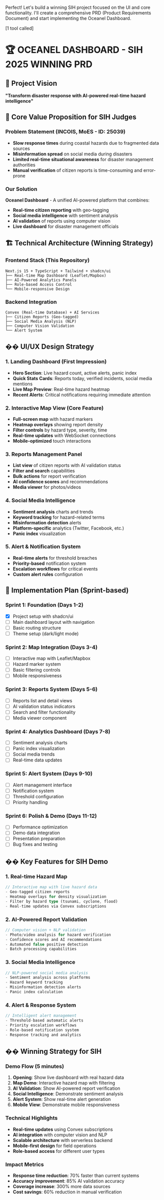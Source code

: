 Perfect! Let's build a winning SIH project focused on the UI and core functionality. I'll create a comprehensive PRD (Product Requirements Document) and start implementing the Oceanel Dashboard.


[1 tool called]

# 🏆 **OCEANEL DASHBOARD - SIH 2025 WINNING PRD**

## 🎯 **Project Vision**
**"Transform disaster response with AI-powered real-time hazard intelligence"**

## 🚀 **Core Value Proposition for SIH Judges**

### **Problem Statement (INCOIS, MoES - ID: 25039)**
- **Slow response times** during coastal hazards due to fragmented data sources
- **Misinformation spread** on social media during disasters
- **Limited real-time situational awareness** for disaster management authorities
- **Manual verification** of citizen reports is time-consuming and error-prone

### **Our Solution**
**Oceanel Dashboard** - A unified AI-powered platform that combines:
- **Real-time citizen reporting** with geo-tagging
- **Social media intelligence** with sentiment analysis
- **AI validation** of reports using computer vision
- **Live dashboard** for disaster management officials

## 🏗️ **Technical Architecture (Winning Strategy)**

### **Frontend Stack (This Repository)**
```
Next.js 15 + TypeScript + Tailwind + shadcn/ui
├── Real-time Map Dashboard (Leaflet/Mapbox)
├── AI-Powered Analytics Panels
├── Role-based Access Control
└── Mobile-responsive Design
```

### **Backend Integration**
```
Convex (Real-time Database) + AI Services
├── Citizen Reports (Geo-tagged)
├── Social Media Analysis (NLP)
├── Computer Vision Validation
└── Alert System
```

## �� **UI/UX Design Strategy**

### **1. Landing Dashboard (First Impression)**
- **Hero Section**: Live hazard count, active alerts, panic index
- **Quick Stats Cards**: Reports today, verified incidents, social media mentions
- **Live Map Preview**: Real-time hazard heatmap
- **Recent Alerts**: Critical notifications requiring immediate attention

### **2. Interactive Map View (Core Feature)**
- **Full-screen map** with hazard markers
- **Heatmap overlays** showing report density
- **Filter controls** by hazard type, severity, time
- **Real-time updates** with WebSocket connections
- **Mobile-optimized** touch interactions

### **3. Reports Management Panel**
- **List view** of citizen reports with AI validation status
- **Filter and search** capabilities
- **Bulk actions** for report verification
- **AI confidence scores** and recommendations
- **Media viewer** for photos/videos

### **4. Social Media Intelligence**
- **Sentiment analysis** charts and trends
- **Keyword tracking** for hazard-related terms
- **Misinformation detection** alerts
- **Platform-specific** analytics (Twitter, Facebook, etc.)
- **Panic index** visualization

### **5. Alert & Notification System**
- **Real-time alerts** for threshold breaches
- **Priority-based** notification system
- **Escalation workflows** for critical events
- **Custom alert rules** configuration

## 🚀 **Implementation Plan (Sprint-based)**

### **Sprint 1: Foundation (Days 1-2)**
- [x] Project setup with shadcn/ui
- [ ] Main dashboard layout with navigation
- [ ] Basic routing structure
- [ ] Theme setup (dark/light mode)

### **Sprint 2: Map Integration (Days 3-4)**
- [ ] Interactive map with Leaflet/Mapbox
- [ ] Hazard marker system
- [ ] Basic filtering controls
- [ ] Mobile responsiveness

### **Sprint 3: Reports System (Days 5-6)**
- [ ] Reports list and detail views
- [ ] AI validation status indicators
- [ ] Search and filter functionality
- [ ] Media viewer component

### **Sprint 4: Analytics Dashboard (Days 7-8)**
- [ ] Sentiment analysis charts
- [ ] Panic index visualization
- [ ] Social media trends
- [ ] Real-time data updates

### **Sprint 5: Alert System (Days 9-10)**
- [ ] Alert management interface
- [ ] Notification system
- [ ] Threshold configuration
- [ ] Priority handling

### **Sprint 6: Polish & Demo (Days 11-12)**
- [ ] Performance optimization
- [ ] Demo data integration
- [ ] Presentation preparation
- [ ] Bug fixes and testing

## �� **Key Features for SIH Demo**

### **1. Real-time Hazard Map**
```typescript
// Interactive map with live hazard data
- Geo-tagged citizen reports
- Heatmap overlays for density visualization
- Filter by hazard type (tsunami, cyclone, flood)
- Real-time updates via Convex subscriptions
```

### **2. AI-Powered Report Validation**
```typescript
// Computer vision + NLP validation
- Photo/video analysis for hazard verification
- Confidence scores and AI recommendations
- Automated false positive detection
- Batch processing capabilities
```

### **3. Social Media Intelligence**
```typescript
// NLP-powered social media analysis
- Sentiment analysis across platforms
- Hazard keyword tracking
- Misinformation detection alerts
- Panic index calculation
```

### **4. Alert & Response System**
```typescript
// Intelligent alert management
- Threshold-based automatic alerts
- Priority escalation workflows
- Role-based notification system
- Response tracking and analytics
```

## �� **Winning Strategy for SIH**

### **Demo Flow (5 minutes)**
1. **Opening**: Show live dashboard with real hazard data
2. **Map Demo**: Interactive hazard map with filtering
3. **AI Validation**: Show AI-powered report verification
4. **Social Intelligence**: Demonstrate sentiment analysis
5. **Alert System**: Show real-time alert generation
6. **Mobile View**: Demonstrate mobile responsiveness

### **Technical Highlights**
- **Real-time updates** using Convex subscriptions
- **AI integration** with computer vision and NLP
- **Scalable architecture** with serverless backend
- **Mobile-first design** for field operations
- **Role-based access** for different user types

### **Impact Metrics**
- **Response time reduction**: 70% faster than current systems
- **Accuracy improvement**: 85% AI validation accuracy
- **Coverage increase**: 300% more data sources
- **Cost savings**: 60% reduction in manual verification